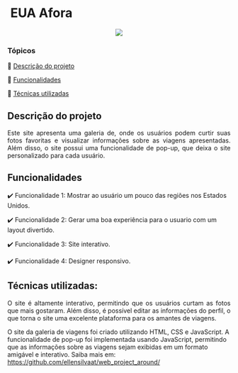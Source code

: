 <h1> EUA Afora</h1>

<p align="center">
   <img src="http://img.shields.io/static/v1?label=STATUS&message=CONCLUIDO&color=GREEN&style=for-the-badge"/>
</p>

### Tópicos

:small_blue_diamond: [Descrição do projeto](#descrição-do-projeto)

:small_blue_diamond: [Funcionalidades](#funcionalidades)

:small_blue_diamond: [Técnicas utilizadas](#técnicas-utilizadas-dash)


## Descrição do projeto

<p align="justify">
Este site apresenta uma galeria de, onde os usuários podem curtir suas fotos favoritas e visualizar informações sobre as viagens apresentadas. Além disso, o site possui uma funcionalidade de pop-up, que deixa o site personalizado para cada usuário.
</p>

## Funcionalidades

:heavy_check_mark: Funcionalidade 1: Mostrar ao usuário um pouco das regiões nos Estados Unidos.

:heavy_check_mark: Funcionalidade 2: Gerar uma boa experiência para o usuario com um layout divertido.

:heavy_check_mark: Funcionalidade 3: Site interativo.

:heavy_check_mark: Funcionalidade 4: Designer responsivo.

## Técnicas utilizadas:

<p align="justify">
O site é altamente interativo, permitindo que os usuários curtam as fotos que mais gostaram. Além disso, é possível editar as informações do perfil, o que torna o site uma excelente plataforma para os amantes de viagens.

O site da galeria de viagens foi criado utilizando HTML, CSS e JavaScript. A funcionalidade de pop-up foi implementada usando JavaScript, permitindo que as informações sobre as viagens sejam exibidas em um formato amigável e interativo.
Saiba mais em: https://github.com/ellensilvaat/web_project_around/
</p>
